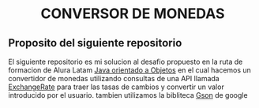 <h1 align="center" color = "blue"> CONVERSOR DE MONEDAS</h1>

<h2><strong>Proposito del siguiente repositorio</strong></h2>
El siguiente repositorio es mi solucion al desafio propuesto en la ruta de formacion de Alura Latam <a href="https://app.aluracursos.com/formacion-java-grupo7-one" > Java orientado a Objetos</a>
en el cual hacemos un convertidor de monedas utilizando consultas de una API llamada <a href= "https://www.exchangerate-api.com/">ExchangeRate</a> para traer las tasas de cambios y convertir un valor introducido por el usuario.
tambien utilizamos la bibliteca <a href ="https://mvnrepository.com/artifact/com.google.code.gson">Gson</a> de google
